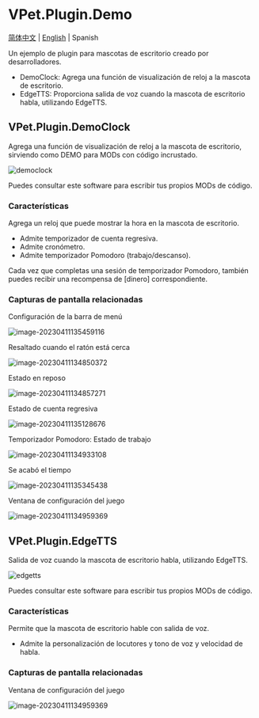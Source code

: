 
# VPet.Plugin.Demo

[简体中文](./README.md) | [English](./README_en.md) | Spanish

Un ejemplo de plugin para mascotas de escritorio creado por desarrolladores.
* DemoClock: Agrega una función de visualización de reloj a la mascota de escritorio.
* EdgeTTS: Proporciona salida de voz cuando la mascota de escritorio habla, utilizando EdgeTTS.

## VPet.Plugin.DemoClock
Agrega una función de visualización de reloj a la mascota de escritorio, sirviendo como DEMO para MODs con código incrustado.

![democlock](democlock.png)

Puedes consultar este software para escribir tus propios MODs de código.

### Características

Agrega un reloj que puede mostrar la hora en la mascota de escritorio.

* Admite temporizador de cuenta regresiva.
* Admite cronómetro.
* Admite temporizador Pomodoro (trabajo/descanso).

Cada vez que completas una sesión de temporizador Pomodoro, también puedes recibir una recompensa de [dinero] correspondiente.

### Capturas de pantalla relacionadas

Configuración de la barra de menú

![image-20230411135459116](README.assets/image-20230411135459116.png)

Resaltado cuando el ratón está cerca

![image-20230411134850372](README.assets/image-20230411134850372.png)

Estado en reposo

![image-20230411134857271](README.assets/image-20230411134857271.png)

Estado de cuenta regresiva

![image-20230411135128676](README.assets/image-20230411135128676.png)

Temporizador Pomodoro: Estado de trabajo

![image-20230411134933108](README.assets/image-20230411134933108.png)

Se acabó el tiempo

![image-20230411135345438](README.assets/image-20230411135345438.png)

Ventana de configuración del juego

![image-20230411134959369](README.assets/image-20230411134959369.png)

## VPet.Plugin.EdgeTTS

Salida de voz cuando la mascota de escritorio habla, utilizando EdgeTTS.

![edgetts](edgetts.png)

Puedes consultar este software para escribir tus propios MODs de código.

### Características

Permite que la mascota de escritorio hable con salida de voz.

* Admite la personalización de locutores y tono de voz y velocidad de habla.

### Capturas de pantalla relacionadas

Ventana de configuración del juego

![image-20230411134959369](README.assets/image-20230411134959369.png)